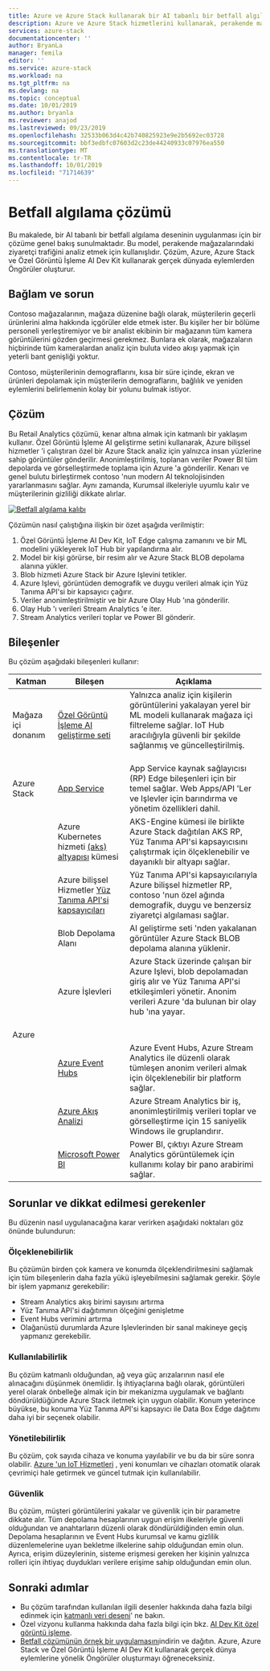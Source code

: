 ```yaml
---
title: Azure ve Azure Stack kullanarak bir AI tabanlı bir betfall algılama modelini uygulamaya yönelik karma çözüm
description: Azure ve Azure Stack hizmetlerini kullanarak, perakende mağaza trafiğini çözümlemek için bir AI tabanlı bir ıtfall algılama modelini nasıl uygulayacağınızı öğrenin.
services: azure-stack
documentationcenter: ''
author: BryanLa
manager: femila
editor: ''
ms.service: azure-stack
ms.workload: na
ms.tgt_pltfrm: na
ms.devlang: na
ms.topic: conceptual
ms.date: 10/01/2019
ms.author: bryanla
ms.reviewer: anajod
ms.lastreviewed: 09/23/2019
ms.openlocfilehash: 32533b063d4c42b740825923e9e2b5692ec03728
ms.sourcegitcommit: bbf3edbfc07603d2c23de44240933c07976ea550
ms.translationtype: MT
ms.contentlocale: tr-TR
ms.lasthandoff: 10/01/2019
ms.locfileid: "71714639"
---
```

# <a name="footfall-detection-solution"></a>Betfall algılama çözümü

Bu makalede, bir AI tabanlı bir betfall algılama deseninin uygulanması için bir çözüme genel bakış sunulmaktadır. Bu model, perakende mağazalarındaki ziyaretçi trafiğini analiz etmek için kullanışlıdır. Çözüm, Azure, Azure Stack ve Özel Görüntü İşleme AI Dev Kit kullanarak gerçek dünyada eylemlerden Öngörüler oluşturur.

## <a name="context-and-problem"></a>Bağlam ve sorun

Contoso mağazalarının, mağaza düzenine bağlı olarak, müşterilerin geçerli ürünlerini alma hakkında içgörüler elde etmek ister. Bu kişiler her bir bölüme personeli yerleştiremiyor ve bir analist ekibinin bir mağazanın tüm kamera görüntülerini gözden geçirmesi gerekmez. Bunlara ek olarak, mağazaların hiçbirinde tüm kameralardan analiz için buluta video akışı yapmak için yeterli bant genişliği yoktur. 

Contoso, müşterilerinin demograflarını, kısa bir süre içinde, ekran ve ürünleri depolamak için müşterilerin demograflarını, bağlılık ve yeniden eylemlerini belirlemenin kolay bir yolunu bulmak istiyor.

## <a name="solution"></a>Çözüm

Bu Retail Analytics çözümü, kenar altına almak için katmanlı bir yaklaşım kullanır. Özel Görüntü İşleme AI geliştirme setini kullanarak, Azure bilişsel hizmetler 'i çalıştıran özel bir Azure Stack analiz için yalnızca insan yüzlerine sahip görüntüler gönderilir. Anonimleştirilmiş, toplanan veriler Power BI tüm depolarda ve görselleştirmede toplama için Azure 'a gönderilir. Kenarı ve genel bulutu birleştirmek contoso 'nun modern AI teknolojisinden yararlanmasını sağlar. Aynı zamanda, Kurumsal ilkeleriyle uyumlu kalır ve müşterilerinin gizliliği dikkate alırlar.

[![Betfall algılama kalıbı](media/hybrid-pattern-ai-footfall-detection/solution-architecture.png)](media/hybrid-pattern-ai-footfall-detection/solution-architecture.png)

Çözümün nasıl çalıştığına ilişkin bir özet aşağıda verilmiştir: 

1. Özel Görüntü İşleme AI Dev Kit, IoT Edge çalışma zamanını ve bir ML modelini yükleyerek IoT Hub bir yapılandırma alır.
2. Model bir kişi görürse, bir resim alır ve Azure Stack BLOB depolama alanına yükler. 
3. Blob hizmeti Azure Stack bir Azure Işlevini tetikler. 
4. Azure Işlevi, görüntüden demografik ve duygu verileri almak için Yüz Tanıma API'si bir kapsayıcı çağırır.
5. Veriler anonimleştirilmiştir ve bir Azure Olay Hub 'ına gönderilir.
6. Olay Hub 'ı verileri Stream Analytics 'e iter.
7. Stream Analytics verileri toplar ve Power BI gönderir.

## <a name="components"></a>Bileşenler

Bu çözüm aşağıdaki bileşenleri kullanır:

| Katman | Bileşen | Açıklama |
|----------|-----------|-------------|
| Mağaza içi donanım | [Özel Görüntü İşleme AI geliştirme seti](https://azure.github.io/Vision-AI-DevKit-Pages/) | Yalnızca analiz için kişilerin görüntülerini yakalayan yerel bir ML modeli kullanarak mağaza içi filtreleme sağlar. IoT Hub aracılığıyla güvenli bir şekilde sağlanmış ve güncelleştirilmiş.<br><br>|
| Azure Stack | [App Service](../operator/azure-stack-app-service-overview.md) | App Service kaynak sağlayıcısı (RP) Edge bileşenleri için bir temel sağlar. Web Apps/API 'Ler ve Işlevler için barındırma ve yönetim özellikleri dahil. |
| | Azure Kubernetes hizmeti [(aks) altyapısı](https://github.com/Azure/aks-engine) kümesi | AKS-Engine kümesi ile birlikte Azure Stack dağıtılan AKS RP, Yüz Tanıma API'si kapsayıcısını çalıştırmak için ölçeklenebilir ve dayanıklı bir altyapı sağlar. |
| | Azure bilişsel Hizmetler [Yüz Tanıma API'si kapsayıcıları](/azure/cognitive-services/face/face-how-to-install-containers)| Yüz Tanıma API'si kapsayıcılarıyla Azure bilişsel hizmetler RP, contoso 'nun özel ağında demografik, duygu ve benzersiz ziyaretçi algılaması sağlar. |
| | Blob Depolama Alanı | AI geliştirme seti 'nden yakalanan görüntüler Azure Stack BLOB depolama alanına yüklenir. |
| | Azure İşlevleri | Azure Stack üzerinde çalışan bir Azure Işlevi, blob depolamadan giriş alır ve Yüz Tanıma API'si etkileşimleri yönetir. Anonim verileri Azure 'da bulunan bir olay hub 'ına yayar.<br><br>|
| Azure |  |  |
|  | [Azure Event Hubs](/azure/event-hubs/) | Azure Event Hubs, Azure Stream Analytics ile düzenli olarak tümleşen anonim verileri almak için ölçeklenebilir bir platform sağlar. |
|  | [Azure Akış Analizi](/azure/stream-analytics/) | Azure Stream Analytics bir iş, anonimleştirilmiş verileri toplar ve görselleştirme için 15 saniyelik Windows ile gruplandırır. |
|  | [Microsoft Power BI](https://powerbi.microsoft.com/) | Power BI, çıktıyı Azure Stream Analytics görüntülemek için kullanımı kolay bir pano arabirimi sağlar. |

## <a name="issues-and-considerations"></a>Sorunlar ve dikkat edilmesi gerekenler

Bu düzenin nasıl uygulanacağına karar verirken aşağıdaki noktaları göz önünde bulundurun:

### <a name="scalability"></a>Ölçeklenebilirlik 

Bu çözümün birden çok kamera ve konumda ölçeklendirilmesini sağlamak için tüm bileşenlerin daha fazla yükü işleyebilmesini sağlamak gerekir. Şöyle bir işlem yapmanız gerekebilir:

- Stream Analytics akış birimi sayısını artırma
- Yüz Tanıma API'si dağıtımının ölçeğini genişletme
- Event Hubs verimini artırma
- Olağanüstü durumlarda Azure Işlevlerinden bir sanal makineye geçiş yapmanız gerekebilir.

### <a name="availability"></a>Kullanılabilirlik

Bu çözüm katmanlı olduğundan, ağ veya güç arızalarının nasıl ele alınacağını düşünmek önemlidir. İş ihtiyaçlarına bağlı olarak, görüntüleri yerel olarak önbelleğe almak için bir mekanizma uygulamak ve bağlantı döndürüldüğünde Azure Stack iletmek için uygun olabilir. Konum yeterince büyükse, bu konuma Yüz Tanıma API'si kapsayıcı ile Data Box Edge dağıtımı daha iyi bir seçenek olabilir.

### <a name="manageability"></a>Yönetilebilirlik

Bu çözüm, çok sayıda cihaza ve konuma yayılabilir ve bu da bir süre sonra olabilir. [Azure 'un IoT Hizmetleri](/azure/iot-fundamentals/) , yeni konumları ve cihazları otomatik olarak çevrimiçi hale getirmek ve güncel tutmak için kullanılabilir. 

### <a name="security"></a>Güvenlik

Bu çözüm, müşteri görüntülerini yakalar ve güvenlik için bir parametre dikkate alır. Tüm depolama hesaplarının uygun erişim ilkeleriyle güvenli olduğundan ve anahtarların düzenli olarak döndürüldiğinden emin olun. Depolama hesaplarının ve Event Hubs kurumsal ve kamu gizlilik düzenlemelerine uyan bekletme ilkelerine sahip olduğundan emin olun. Ayrıca, erişim düzeylerinin, sisteme erişmesi gereken her kişinin yalnızca rolleri için ihtiyaç duydukları verilere erişime sahip olduğundan emin olun.

## <a name="next-steps"></a>Sonraki adımlar

- Bu çözüm tarafından kullanılan ilgili desenler hakkında daha fazla bilgi edinmek için [katmanlı veri deseni](azure-stack-solution-staged-data.md)' ne bakın. 
- Özel vizyonu kullanma hakkında daha fazla bilgi için bkz. [AI Dev Kit özel görüntü işleme](https://azure.github.io/Vision-AI-DevKit-Pages/). 
- [Betfall çözümünün örnek bir uygulamasını](https://github.com/Azure-Samples/azure-intelligent-edge-patterns/tree/master/footfall-analysis)indirin ve dağıtın. Azure, Azure Stack ve Özel Görüntü İşleme AI Dev Kit kullanarak gerçek dünya eylemlerine yönelik Öngörüler oluşturmayı öğreneceksiniz.   
